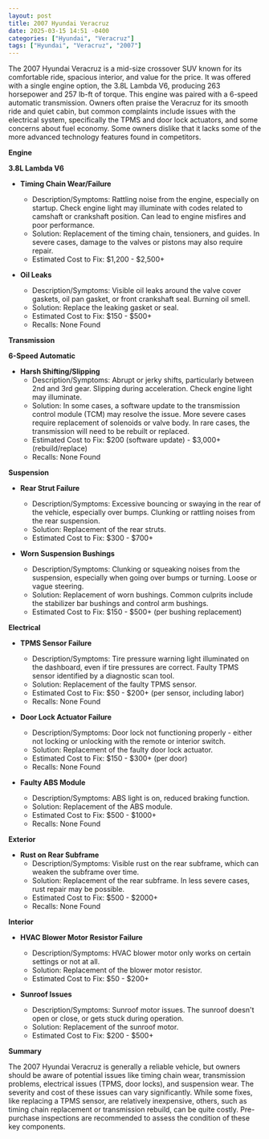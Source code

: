 ```yaml
---
layout: post
title: 2007 Hyundai Veracruz
date: 2025-03-15 14:51 -0400
categories: ["Hyundai", "Veracruz"]
tags: ["Hyundai", "Veracruz", "2007"]
---
```

The 2007 Hyundai Veracruz is a mid-size crossover SUV known for its comfortable ride, spacious interior, and value for the price. It was offered with a single engine option, the 3.8L Lambda V6, producing 263 horsepower and 257 lb-ft of torque. This engine was paired with a 6-speed automatic transmission. Owners often praise the Veracruz for its smooth ride and quiet cabin, but common complaints include issues with the electrical system, specifically the TPMS and door lock actuators, and some concerns about fuel economy. Some owners dislike that it lacks some of the more advanced technology features found in competitors.

**Engine**

**3.8L Lambda V6**

*   **Timing Chain Wear/Failure**
    *   Description/Symptoms: Rattling noise from the engine, especially on startup. Check engine light may illuminate with codes related to camshaft or crankshaft position. Can lead to engine misfires and poor performance.
    *   Solution: Replacement of the timing chain, tensioners, and guides. In severe cases, damage to the valves or pistons may also require repair.
    *   Estimated Cost to Fix: $1,200 - $2,500+

* **Oil Leaks**
    * Description/Symptoms: Visible oil leaks around the valve cover gaskets, oil pan gasket, or front crankshaft seal. Burning oil smell.
    * Solution: Replace the leaking gasket or seal.
    * Estimated Cost to Fix: $150 - $500+
    * Recalls: None Found

**Transmission**

**6-Speed Automatic**

*   **Harsh Shifting/Slipping**
    *   Description/Symptoms: Abrupt or jerky shifts, particularly between 2nd and 3rd gear. Slipping during acceleration. Check engine light may illuminate.
    *   Solution: In some cases, a software update to the transmission control module (TCM) may resolve the issue. More severe cases require replacement of solenoids or valve body. In rare cases, the transmission will need to be rebuilt or replaced.
    *   Estimated Cost to Fix: $200 (software update) - $3,000+ (rebuild/replace)
    *   Recalls: None Found

**Suspension**

*   **Rear Strut Failure**
    *   Description/Symptoms: Excessive bouncing or swaying in the rear of the vehicle, especially over bumps. Clunking or rattling noises from the rear suspension.
    *   Solution: Replacement of the rear struts.
    *   Estimated Cost to Fix: $300 - $700+

*   **Worn Suspension Bushings**
    *   Description/Symptoms: Clunking or squeaking noises from the suspension, especially when going over bumps or turning. Loose or vague steering.
    *   Solution: Replacement of worn bushings. Common culprits include the stabilizer bar bushings and control arm bushings.
    *   Estimated Cost to Fix: $150 - $500+ (per bushing replacement)

**Electrical**

*   **TPMS Sensor Failure**
    *   Description/Symptoms: Tire pressure warning light illuminated on the dashboard, even if tire pressures are correct. Faulty TPMS sensor identified by a diagnostic scan tool.
    *   Solution: Replacement of the faulty TPMS sensor.
    *   Estimated Cost to Fix: $50 - $200+ (per sensor, including labor)
    *   Recalls: None Found

*   **Door Lock Actuator Failure**
    *   Description/Symptoms: Door lock not functioning properly - either not locking or unlocking with the remote or interior switch.
    *   Solution: Replacement of the faulty door lock actuator.
    *   Estimated Cost to Fix: $150 - $300+ (per door)
    *   Recalls: None Found

*   **Faulty ABS Module**
    *   Description/Symptoms: ABS light is on, reduced braking function.
    *   Solution: Replacement of the ABS module.
    *   Estimated Cost to Fix: $500 - $1000+
    *   Recalls: None Found

**Exterior**

*   **Rust on Rear Subframe**
    *   Description/Symptoms: Visible rust on the rear subframe, which can weaken the subframe over time.
    *   Solution: Replacement of the rear subframe. In less severe cases, rust repair may be possible.
    *   Estimated Cost to Fix: $500 - $2000+
    *   Recalls: None Found

**Interior**

*   **HVAC Blower Motor Resistor Failure**
    *   Description/Symptoms: HVAC blower motor only works on certain settings or not at all.
    *   Solution: Replacement of the blower motor resistor.
    *   Estimated Cost to Fix: $50 - $200+

*   **Sunroof Issues**
    *   Description/Symptoms: Sunroof motor issues. The sunroof doesn't open or close, or gets stuck during operation.
    *   Solution: Replacement of the sunroof motor.
    *   Estimated Cost to Fix: $200 - $500+

**Summary**

The 2007 Hyundai Veracruz is generally a reliable vehicle, but owners should be aware of potential issues like timing chain wear, transmission problems, electrical issues (TPMS, door locks), and suspension wear. The severity and cost of these issues can vary significantly. While some fixes, like replacing a TPMS sensor, are relatively inexpensive, others, such as timing chain replacement or transmission rebuild, can be quite costly. Pre-purchase inspections are recommended to assess the condition of these key components.

